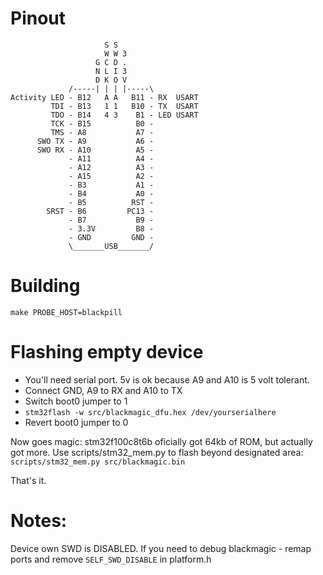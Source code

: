 # Pinout

	                     S S
	                     W W 3
	                   G C D .
	                   N L I 3
	                   D K O V
	             /-----| | | |-----\
	Activity LED - B12   A A   B11 - RX  USART
	         TDI - B13   1 1   B10 - TX  USART
	         TDO - B14   4 3    B1 - LED USART
	         TCK - B15          B0 - 
	         TMS - A8           A7 - 
	      SWO TX - A9           A6 - 
	      SWO RX - A10          A5 - 
	             - A11          A4 - 
	             - A12          A3 - 
	             - A15          A2 - 
	             - B3           A1 - 
	             - B4           A0 - 
	             - B5          RST - 
	        SRST - B6         PC13 - 
	             - B7           B9 - 
	             - 3.3V         B8 - 
	             - GND         GND - 
	             \_______USB_______/


# Building

	make PROBE_HOST=blackpill

# Flashing empty device

- You'll need serial port. 5v is ok because A9 and A10 is 5 volt tolerant.
- Connect GND, A9 to RX and A10 to TX
- Switch boot0 jumper to 1
- `stm32flash -w src/blackmagic_dfu.hex /dev/yourserialhere`
- Revert boot0 jumper to 0

Now goes magic: stm32f100c8t6b oficially got 64kb of ROM, but actually got more.
Use scripts/stm32_mem.py to flash beyond designated area: `scripts/stm32_mem.py src/blackmagic.bin`

That's it.

# Notes:

Device own SWD is DISABLED. If you need to debug blackmagic - remap ports and remove `SELF_SWD_DISABLE` in platform.h
